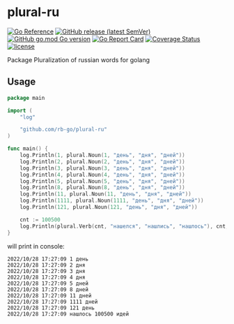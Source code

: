 # plural-ru

[![Go Reference](https://pkg.go.dev/badge/github.com/rb-go/plural-ru.svg)](https://pkg.go.dev/github.com/rb-go/plural-ru)
[![GitHub release (latest SemVer)](https://img.shields.io/github/v/release/rb-go/plural-ru)](https://github.com/rb-go/plural-ru/releases)
[![GitHub go.mod Go version](https://img.shields.io/github/go-mod/go-version/rb-go/plural-ru)](https://github.com/rb-go/plural-ru)
[![Go Report Card](https://goreportcard.com/badge/github.com/rb-go/plural-ru)](https://goreportcard.com/report/github.com/rb-go/plural-ru)
[![Coverage Status](https://coveralls.io/repos/github/rb-go/plural-ru/badge.svg)](https://coveralls.io/github/rb-go/plural-ru)
[![license](https://img.shields.io/github/license/rb-go/plural-ru.svg)](LICENSE)

Package Pluralization of russian words for golang

## Usage

```go
package main

import (
    "log"

    "github.com/rb-go/plural-ru"
)

func main() {
    log.Println(1, plural.Noun(1, "день", "дня", "дней"))
    log.Println(2, plural.Noun(2, "день", "дня", "дней"))
    log.Println(3, plural.Noun(3, "день", "дня", "дней"))
    log.Println(4, plural.Noun(4, "день", "дня", "дней"))
    log.Println(5, plural.Noun(5, "день", "дня", "дней"))
    log.Println(8, plural.Noun(8, "день", "дня", "дней"))
    log.Println(11, plural.Noun(11, "день", "дня", "дней"))
    log.Println(1111, plural.Noun(1111, "день", "дня", "дней"))
    log.Println(121, plural.Noun(121, "день", "дня", "дней"))

    cnt := 100500
    log.Println(plural.Verb(cnt, "нашелся", "нашлись", "нашлось"), cnt, plural.Noun(cnt, "день", "дня", "дней"))
}
```

will print in console:

```
2022/10/28 17:27:09 1 день
2022/10/28 17:27:09 2 дня
2022/10/28 17:27:09 3 дня
2022/10/28 17:27:09 4 дня
2022/10/28 17:27:09 5 дней
2022/10/28 17:27:09 8 дней
2022/10/28 17:27:09 11 дней
2022/10/28 17:27:09 1111 дней
2022/10/28 17:27:09 121 день
2022/10/28 17:27:09 нашлось 100500 идей
```
